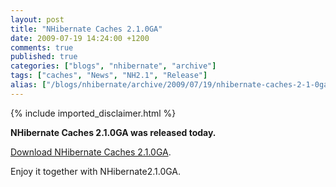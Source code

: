 ```yaml
---
layout: post
title: "NHibernate Caches 2.1.0GA"
date: 2009-07-19 14:24:00 +1200
comments: true
published: true
categories: ["blogs", "nhibernate", "archive"]
tags: ["caches", "News", "NH2.1", "Release"]
alias: ["/blogs/nhibernate/archive/2009/07/19/nhibernate-caches-2-1-0ga.aspx"]
---
```

<!-- more -->
{% include imported_disclaimer.html %}
<p>
<p><strong>NHibernate Caches 2.1.0GA was released today.</strong></p>
<p><a target="_blank" href="https://sourceforge.net/projects/nhcontrib/files/NHibernate.Caches/NHCH2.1.0GA-bin.zip/download">Download NHibernate Caches 2.1.0GA</a>.</p>
<p>Enjoy it together with NHibernate2.1.0GA.</p>
</p>

